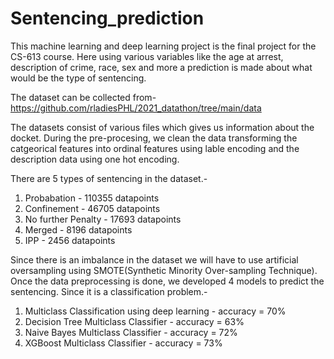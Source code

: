 # Sentencing_prediction

This machine learning and deep learning project is the final project for the CS-613 course.
Here using various variables like the age at arrest, description of crime, race, sex and more a prediction is made
about what would be the type of sentencing. 

The dataset can be collected from- https://github.com/rladiesPHL/2021_datathon/tree/main/data

The datasets consist of various files which gives us information about the docket. During the pre-procesing, we clean the data transforming the catgeorical
features into ordinal features using lable encoding and the description data using one hot encoding.

There are 5 types of sentencing in the dataset.- 
1. Probabation - 110355 datapoints
2. Confinement - 46705 datapoints
3. No further Penalty - 17693 datapoints
4. Merged - 8196 datapoints
5. IPP - 2456 datapoints

Since there is an imbalance in the dataset we will have to use artificial oversampling using SMOTE(Synthetic Minority Over-sampling Technique). 
Once the data preprocessing is done, we developed 4 models to predict the sentencing. Since it is a classification problem.-

1. Multiclass Classification using deep learning - accuracy = 70%
2. Decision Tree Multiclass Classifier - accuracy = 63%
3. Naive Bayes Multiclass Classifier - accuracy = 72%
4. XGBoost Multiclass Classifier - accuracy = 73%


